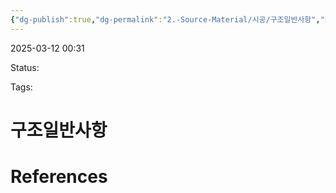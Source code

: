 ```yaml
---
{"dg-publish":true,"dg-permalink":"2.-Source-Material/시공/구조일반사항","permalink":"/2.-Source-Material/시공/구조일반사항/"}
---
```



2025-03-12 00:31

Status: 

Tags: 

# 구조일반사항


# References
